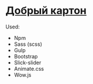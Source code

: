 # [Добрый картон](https://ninelka.github.io/good_cardboard/src/)
Used:
- Npm
- Sass (scss)
- Gulp
- Bootstrap
- Slick-slider
- Animate.css
- Wow.js
